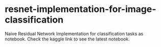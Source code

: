 # resnet-implementation-for-image-classification
Naive Residual Network Implementation for classification tasks as notebook. Check the kaggle link to see the latest notebook.
